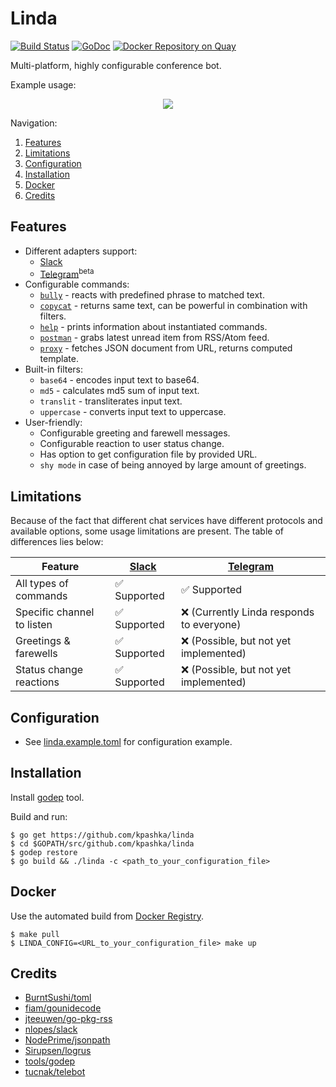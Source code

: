 # Linda

[![Build Status](https://travis-ci.org/kpashka/linda.svg)](https://travis-ci.org/kpashka/linda) [![GoDoc](https://godoc.org/github.com/kpashka/linda?status.svg)](https://godoc.org/github.com/kpashka/linda) [![Docker Repository on Quay](https://quay.io/repository/kpashka/linda/status "Docker Repository on Quay")](https://quay.io/repository/kpashka/linda)

Multi-platform, highly configurable conference bot.

Example usage:

<p align="center">
	<img src="https://raw.github.com/kpashka/linda/master/static/example.png">
</p>

Navigation:

1. [Features](#features)
1. [Limitations](#limitations)
1. [Configuration](#configuration)
1. [Installation](#installation)
1. [Docker](#docker)
1. [Credits](#credits)

## Features

* Different adapters support:
	* [Slack](https://api.slack.com/bot-users)
	* [Telegram](https://core.telegram.org/bots/api)<sup>beta</sup> 
* Configurable commands:
	* [`bully`](commands/bully) - reacts with predefined phrase to matched text.
	* [`copycat`](commands/copycat) - returns same text, can be powerful in combination with filters.
	* [`help`](commands/help) - prints information about instantiated commands.
	* [`postman`](commands/postman) - grabs latest unread item from RSS/Atom feed.
	* [`proxy`](commands/proxy) - fetches JSON document from URL, returns computed template.
* Built-in filters:
	* `base64` - encodes input text to base64.
	* `md5` - calculates md5 sum of input text.
	* `translit` - transliterates input text.
	* `uppercase` - converts input text to uppercase.
* User-friendly:
	* Configurable greeting and farewell messages.
	* Configurable reaction to user status change.
	* Has option to get configuration file by provided URL.
	* `shy mode` in case of being annoyed by large amount of greetings.

## Limitations

Because of the fact that different chat services have different protocols and available options, some usage limitations are present. The table of differences lies below:

| Feature                               | [Slack](https://api.slack.com/bot-users) | [Telegram](https://core.telegram.org/bots/api) |
| ------------------------------------- | ---------------------------------------- | ---------------------------------------------- |
| All types of commands                 | :white_check_mark: Supported             | :white_check_mark: Supported                   |
| Specific channel to listen            | :white_check_mark: Supported             | :x: (Currently Linda responds to everyone)     |
| Greetings & farewells                 | :white_check_mark: Supported             | :x: (Possible, but not yet implemented)        |
| Status change reactions               | :white_check_mark: Supported             | :x: (Possible, but not yet implemented)        |

## Configuration

* See [linda.example.toml](linda.example.toml) for configuration example.

## Installation

Install [godep](https://github.com/tools/godep) tool.

Build and run:

	$ go get https://github.com/kpashka/linda
	$ cd $GOPATH/src/github.com/kpashka/linda
	$ godep restore
	$ go build && ./linda -c <path_to_your_configuration_file>

## Docker

Use the automated build from [Docker Registry](https://quay.io/repository/kpashka/linda).

	$ make pull
	$ LINDA_CONFIG=<URL_to_your_configuration_file> make up

## Credits

* [BurntSushi/toml](https://github.com/BurntSushi/toml)
* [fiam/gounidecode](https://github.com/fiam/gounidecode)
* [jteeuwen/go-pkg-rss](https://github.com/jteeuwen/go-pkg-rss)
* [nlopes/slack](https://github.com/nlopes/slack)
* [NodePrime/jsonpath](https://github.com/NodePrime/jsonpath)
* [Sirupsen/logrus](https://github.com/Sirupsen/logrus)
* [tools/godep](https://github.com/tools/godep)
* [tucnak/telebot](https://github.com/tucnak/telebot)
